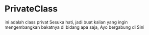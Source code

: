 # PrivateClass
ini adalah class privat Sesuka hati, jadi buat kalian yang ingin mengembangkan bakatnya di bidang apa saja, Ayo bergabung di Sini
